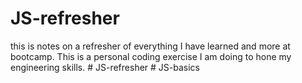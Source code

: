 ﻿# JS-refresher
this is notes on a refresher of everything I have learned and more at bootcamp. This is a personal coding exercise I am doing to hone my engineering skills. 
#   J S - r e f r e s h e r  
 #   J S - b a s i c s  
 